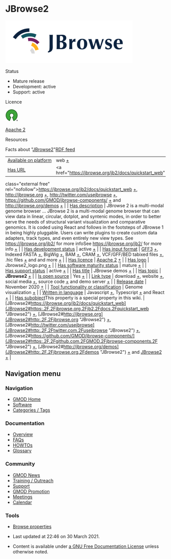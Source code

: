 



<span id="top"></span>




# <span dir="auto">JBrowse2</span>










<img
src="https://raw.githubusercontent.com/GMOD/gmod.github.io/main/mediawiki/images/thumb/5/5a/Jbrowse2_logo.png/400px-Jbrowse2_logo.png"
srcset="https://raw.githubusercontent.com/GMOD/gmod.github.io/main/mediawiki/images/thumb/5/5a/Jbrowse2_logo.png/600px-Jbrowse2_logo.png 1.5x, https://raw.githubusercontent.com/GMOD/gmod.github.io/main/mediawiki/images/thumb/5/5a/Jbrowse2_logo.png/800px-Jbrowse2_logo.png 2x"
width="400" height="134" alt="JBrowse 2 logo" />



Status



- Mature release
- Development: active
- Support: active



Licence


<a href="http://opensource.org/" rel="nofollow"><img
src="https://raw.githubusercontent.com/GMOD/gmod.github.io/main/mediawiki/images/thumb/6/66/Osi_symbol.png/40px-Osi_symbol.png"
srcset="https://raw.githubusercontent.com/GMOD/gmod.github.io/main/mediawiki/images/thumb/6/66/Osi_symbol.png/60px-Osi_symbol.png 1.5x, https://raw.githubusercontent.com/GMOD/gmod.github.io/main/mediawiki/images/thumb/6/66/Osi_symbol.png/80px-Osi_symbol.png 2x"
width="40" height="39" alt="} is open source" /></a>



<a href="https://opensource.org/licenses/Apache-2.0"
class="external text" rel="nofollow">Apache 2</a>



Resources







<span class="smwfactboxhead">Facts about
"<span class="swmfactboxheadbrowse">[JBrowse2](Special%253ABrowse/JBrowse2 "Special%253ABrowse/JBrowse2")</span>"</span><span class="smwrdflink"><span class="rdflink">[RDF
feed](http://gmod.org/wiki/Special:ExportRDF/JBrowse2 "Special:ExportRDF/JBrowse2")</span></span>

|  |  |
|----|----|
| [Available on platform](Property%253AAvailable_on_platform "Property:Available on platform") | web <span class="smwsearch">[+](Special%253ASearchByProperty/Available-20on-20platform/web "Special%253ASearchByProperty/Available-20on-20platform/web")</span> |
| [Has URL](Property%253AHas_URL "Property:Has URL") | <a href="https://jbrowse.org/jb2/docs/quickstart_web"
class="external free"
rel="nofollow">https://jbrowse.org/jb2/docs/quickstart_web</a> <span class="smwsearch">[+](Special%253ASearchByProperty/Has-20URL/https%253A-2F-2Fjbrowse.org-2Fjb2-2Fdocs-2Fquickstart_web "Special%253ASearchByProperty/Has-20URL/https:-2F-2Fjbrowse.org-2Fjb2-2Fdocs-2Fquickstart web")</span>, <a href="http://jbrowse.org" class="external free"
rel="nofollow">http://jbrowse.org</a> <span class="smwsearch">[+](Special%253ASearchByProperty/Has-20URL/http%253A-2F-2Fjbrowse.org "Special%253ASearchByProperty/Has-20URL/http%253A-2F-2Fjbrowse.org")</span>, <a href="http://twitter.com/usejbrowse" class="external free"
rel="nofollow">http://twitter.com/usejbrowse</a> <span class="smwsearch">[+](Special%253ASearchByProperty/Has-20URL/http%253A-2F-2Ftwitter.com-2Fusejbrowse "Special%253ASearchByProperty/Has-20URL/http%253A-2F-2Ftwitter.com-2Fusejbrowse")</span>, <a href="https://github.com/GMOD/jbrowse-components/"
class="external free"
rel="nofollow">https://github.com/GMOD/jbrowse-components/</a> <span class="smwsearch">[+](Special%253ASearchByProperty/Has-20URL/https%253A-2F-2Fgithub.com-2FGMOD-2Fjbrowse-2Dcomponents-2F "Special%253ASearchByProperty/Has-20URL/https%253A-2F-2Fgithub.com-2FGMOD-2Fjbrowse-2Dcomponents-2F")</span> and <a href="http://jbrowse.org/demos" class="external free"
rel="nofollow">http://jbrowse.org/demos</a> <span class="smwsearch">[+](Special%253ASearchByProperty/Has-20URL/http%253A-2F-2Fjbrowse.org-2Fdemos "Special%253ASearchByProperty/Has-20URL/http%253A-2F-2Fjbrowse.org-2Fdemos")</span> |
| [Has description](Property%253AHas_description "Property:Has description") | JBrowse 2 is a multi-modal genome browser <span class="smw-highlighter" data-type="2" state="persistent" data-title="Information"><span class="smwtext"> … </span><span class="smwttcontent">JBrowse 2 is a multi-modal genome browser that can view data in linear, circular, dotplot, and syntenic modes, in order to better serve the needs of structural variant visualization and comparative genomics. It is coded using React and follows in the footsteps of JBrowse 1 in being highly pluggable. Users can write plugins to create custom data adapters, track types, and even entirely new view types. See <a href="https://jbrowse.org/jb2/" class="external free"
rel="nofollow">https://jbrowse.org/jb2/</a> for more info</span></span>See <a href="https://jbrowse.org/jb2/" class="external free"
rel="nofollow">https://jbrowse.org/jb2/</a> for more info <span class="smwsearch"><a
href="http://gmod.org/mediawiki/index.php?title=Special%253ASearchByProperty&amp;x=Has-20description%2FJBrowse-202-20is-20a-20multi-2Dmodal-20genome-20browser-20that-20can-20view-20data-20in-20linear%2C-20circular%2C-20dotplot%2C-20and-20syntenic-20modes%2C-20in-20order-20to-20better-20serve-20the-20needs-20of-20structural-20variant-20visualization-20and-20comparative-20genomics.-20It-20is-20coded-20using-20React-20and-20follows-20in-20the-20footsteps-20of-20JBrowse-201-20in-20being-20highly-20pluggable.-20Users-20can-20write-20plugins-20to-20create-20custom-20data-20adapters%2C-20track-20types%2C-20and-20even-20entirely-20new-20view-20types.-20See-20https%253A-2F-2Fjbrowse.org-2Fjb2-2F-20for-20more-20info"
class="external text" rel="nofollow">+</a></span> |
| [Has development status](Property%253AHas_development_status "Property:Has development status") | active <span class="smwsearch">[+](Special%253ASearchByProperty/Has-20development-20status/active "Special%253ASearchByProperty/Has-20development-20status/active")</span> |
| [Has input format](Property%253AHas_input_format "Property:Has input format") | [GFF3](GFF3 "GFF3") <span class="smwsearch">[+](Special%253ASearchByProperty/Has-20input-20format/-5B-5BGFF3-5D-5D "Special%253ASearchByProperty/Has-20input-20format/-5B-5BGFF3-5D-5D")</span>, Indexed FASTA <span class="smwsearch">[+](Special%253ASearchByProperty/Has-20input-20format/Indexed-20FASTA "Special%253ASearchByProperty/Has-20input-20format/Indexed-20FASTA")</span>, BigWig <span class="smwsearch">[+](Special%253ASearchByProperty/Has-20input-20format/BigWig "Special%253ASearchByProperty/Has-20input-20format/BigWig")</span>, BAM <span class="smwsearch">[+](Special%253ASearchByProperty/Has-20input-20format/BAM "Special%253ASearchByProperty/Has-20input-20format/BAM")</span>, CRAM <span class="smwsearch">[+](Special%253ASearchByProperty/Has-20input-20format/CRAM "Special%253ASearchByProperty/Has-20input-20format/CRAM")</span>, VCF/GFF/BED tabixed files <span class="smwsearch">[+](Special%253ASearchByProperty/Has-20input-20format/VCF-2FGFF-2FBED-20tabixed-20files "Special%253ASearchByProperty/Has-20input-20format/VCF-2FGFF-2FBED-20tabixed-20files")</span>, .hic files <span class="smwsearch">[+](Special%253ASearchByProperty/Has-20input-20format/.hic-20files "Special%253ASearchByProperty/Has-20input-20format/.hic-20files")</span> and and more <span class="smwsearch">[+](Special%253ASearchByProperty/Has-20input-20format/and-20more "Special%253ASearchByProperty/Has-20input-20format/and-20more")</span> |
| [Has licence](Property%253AHas_licence "Property:Has licence") | <a href="https://opensource.org/licenses/Apache-2.0"
class="external text" rel="nofollow">Apache 2</a> <span class="smwsearch">[+](Special%253ASearchByProperty/Has-20licence/-5Bhttps%253A-2F-2Fopensource.org-2Flicenses-2FApache-2D2.0-20Apache-202-5D "Special%253ASearchByProperty/Has-20licence/-5Bhttps%253A-2F-2Fopensource.org-2Flicenses-2FApache-2D2.0-20Apache-202-5D")</span> |
| [Has logo](Property%253AHas_logo "Property:Has logo") | Jbrowse2_logo.png <span class="smwsearch">[+](Special%253ASearchByProperty/Has-20logo/Jbrowse2_logo.png "Special%253ASearchByProperty/Has-20logo/Jbrowse2 logo.png")</span> |
| [Has software maturity status](Property%253AHas_software_maturity_status "Property:Has software maturity status") | mature <span class="smwsearch">[+](Special%253ASearchByProperty/Has-20software-20maturity-20status/mature "Special%253ASearchByProperty/Has-20software-20maturity-20status/mature")</span> |
| [Has support status](Property%253AHas_support_status "Property:Has support status") | active <span class="smwsearch">[+](Special%253ASearchByProperty/Has-20support-20status/active "Special%253ASearchByProperty/Has-20support-20status/active")</span> |
| [Has title](Property%253AHas_title "Property:Has title") | JBrowse demos <span class="smwsearch">[+](Special%253ASearchByProperty/Has-20title/JBrowse-20demos "Special%253ASearchByProperty/Has-20title/JBrowse-20demos")</span> |
| [Has topic](Property%253AHas_topic "Property:Has topic") | **JBrowse2** <span class="smwsearch">[+](Special%253ASearchByProperty/Has-20topic/JBrowse2 "Special%253ASearchByProperty/Has-20topic/JBrowse2")</span> |
| [Is open source](Property%253AIs_open_source "Property:Is open source") | Yes <span class="smwsearch">[+](Special%253ASearchByProperty/Is-20open-20source/Yes "Special%253ASearchByProperty/Is-20open-20source/Yes")</span> |
| [Link type](Property%253ALink_type "Property:Link type") | download <span class="smwsearch">[+](Special%253ASearchByProperty/Link-20type/download "Special%253ASearchByProperty/Link-20type/download")</span>, website <span class="smwsearch">[+](Special%253ASearchByProperty/Link-20type/website "Special%253ASearchByProperty/Link-20type/website")</span>, social media <span class="smwsearch">[+](Special%253ASearchByProperty/Link-20type/social-20media "Special%253ASearchByProperty/Link-20type/social-20media")</span>, source code <span class="smwsearch">[+](Special%253ASearchByProperty/Link-20type/source-20code "Special%253ASearchByProperty/Link-20type/source-20code")</span> and demo server <span class="smwsearch">[+](Special%253ASearchByProperty/Link-20type/demo-20server "Special%253ASearchByProperty/Link-20type/demo-20server")</span> |
| [Release date](Property%253ARelease_date "Property:Release date") | November 2020 <span class="smwsearch">[+](Special%253ASearchByProperty/Release-20date/November-202020 "Special%253ASearchByProperty/Release-20date/November-202020")</span> |
| [Tool functionality or classification](Property%253ATool_functionality_or_classification "Property:Tool functionality or classification") | Genome visualization <span class="smwsearch">[+](Special%253ASearchByProperty/Tool-20functionality-20or-20classification/Genome-20visualization "Special%253ASearchByProperty/Tool-20functionality-20or-20classification/Genome-20visualization")</span> |
| [Written in language](Property%253AWritten_in_language "Property:Written in language") | Javascript <span class="smwsearch">[+](Special%253ASearchByProperty/Written-20in-20language/Javascript "Special%253ASearchByProperty/Written-20in-20language/Javascript")</span>, Typescript <span class="smwsearch">[+](Special%253ASearchByProperty/Written-20in-20language/Typescript "Special%253ASearchByProperty/Written-20in-20language/Typescript")</span> and React <span class="smwsearch">[+](Special%253ASearchByProperty/Written-20in-20language/React "Special%253ASearchByProperty/Written-20in-20language/React")</span> |
| <span class="smw-highlighter" data-type="1" state="inline" data-title="Property"><span class="smwbuiltin">[Has subobject](Property%253AHas_subobject "Property:Has subobject")</span><span class="smwttcontent">This property is a special property in this wiki.</span></span> | [JBrowse2#https://jbrowse.org/jb2/docs/quickstart_web](JBrowse2#https:.2F.2Fjbrowse.org.2Fjb2.2Fdocs.2Fquickstart_web "JBrowse2") <span class="smwsearch">[+](Special%253ASearchByProperty/Has-20subobject/JBrowse2-23https%253A-2F-2Fjbrowse.org-2Fjb2-2Fdocs-2Fquickstart_web "Special%253ASearchByProperty/Has-20subobject/JBrowse2-23https:-2F-2Fjbrowse.org-2Fjb2-2Fdocs-2Fquickstart web")</span>, [JBrowse2#http://jbrowse.org](JBrowse2#http:.2F.2Fjbrowse.org "JBrowse2") <span class="smwsearch">[+](Special%253ASearchByProperty/Has-20subobject/JBrowse2-23http%253A-2F-2Fjbrowse.org "Special%253ASearchByProperty/Has-20subobject/JBrowse2-23http%253A-2F-2Fjbrowse.org")</span>, [JBrowse2#http://twitter.com/usejbrowse](JBrowse2#http:.2F.2Ftwitter.com.2Fusejbrowse "JBrowse2") <span class="smwsearch">[+](Special%253ASearchByProperty/Has-20subobject/JBrowse2-23http%253A-2F-2Ftwitter.com-2Fusejbrowse "Special%253ASearchByProperty/Has-20subobject/JBrowse2-23http%253A-2F-2Ftwitter.com-2Fusejbrowse")</span>, [JBrowse2#https://github.com/GMOD/jbrowse-components/](JBrowse2#https:.2F.2Fgithub.com.2FGMOD.2Fjbrowse-components.2F "JBrowse2") <span class="smwsearch">[+](Special%253ASearchByProperty/Has-20subobject/JBrowse2-23https%253A-2F-2Fgithub.com-2FGMOD-2Fjbrowse-2Dcomponents-2F "Special%253ASearchByProperty/Has-20subobject/JBrowse2-23https%253A-2F-2Fgithub.com-2FGMOD-2Fjbrowse-2Dcomponents-2F")</span>, [JBrowse2#http://jbrowse.org/demos](JBrowse2#http:.2F.2Fjbrowse.org.2Fdemos "JBrowse2") <span class="smwsearch">[+](Special%253ASearchByProperty/Has-20subobject/JBrowse2-23http%253A-2F-2Fjbrowse.org-2Fdemos "Special%253ASearchByProperty/Has-20subobject/JBrowse2-23http%253A-2F-2Fjbrowse.org-2Fdemos")</span> and [JBrowse2](JBrowse2#_6174327698e1cf5a1cd7df4cdb9b25c8 "JBrowse2") <span class="smwsearch">[+](Special%253ASearchByProperty/Has-20subobject/JBrowse2-23_6174327698e1cf5a1cd7df4cdb9b25c8 "Special%253ASearchByProperty/Has-20subobject/JBrowse2-23 6174327698e1cf5a1cd7df4cdb9b25c8")</span> |






## Navigation menu









### Navigation



- <span id="n-GMOD-Home">[GMOD Home](Main_Page)</span>
- <span id="n-Software">[Software](GMOD_Components)</span>
- <span id="n-Categories-.2F-Tags">[Categories /
  Tags](Categories)</span>




### Documentation



- <span id="n-Overview">[Overview](Overview)</span>
- <span id="n-FAQs">[FAQs](Category%253AFAQ)</span>
- <span id="n-HOWTOs">[HOWTOs](Category%253AHOWTO)</span>
- <span id="n-Glossary">[Glossary](Glossary)</span>




### Community



- <span id="n-GMOD-News">[GMOD News](GMOD_News)</span>
- <span id="n-Training-.2F-Outreach">[Training /
  Outreach](Training_and_Outreach)</span>
- <span id="n-Support">[Support](Support)</span>
- <span id="n-GMOD-Promotion">[GMOD Promotion](GMOD_Promotion)</span>
- <span id="n-Meetings">[Meetings](Meetings)</span>
- <span id="n-Calendar">[Calendar](Calendar)</span>




### Tools

- <span id="t-smwbrowselink"><a href="Special%253ABrowse/JBrowse2" rel="smw-browse">Browse properties</a></span>



- <span id="footer-info-lastmod">Last updated at 22:46 on 30 March
  2021.</span>
<!-- - <span id="footer-info-viewcount">9,608 page views.</span> -->
- <span id="footer-info-copyright">Content is available under
  <a href="http://www.gnu.org/licenses/fdl-1.3.html" class="external"
  rel="nofollow">a GNU Free Documentation License</a> unless otherwise
  noted.</span>

<!-- -->



<!-- -->




